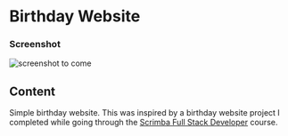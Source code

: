 # Birthday Website

### Screenshot

![screenshot to come](./images/preview-screenshot.jpg)

## Content

Simple birthday website. This was inspired by a birthday website project I completed while going through the [Scrimba Full Stack Developer](https://scrimba.com/fullstack-path-c0fullstack) course.
